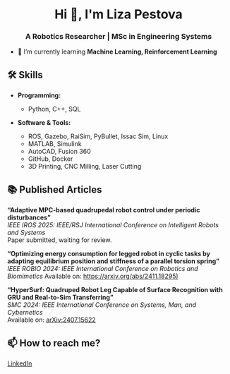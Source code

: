 <h1 align="center">Hi 👋, I'm Liza Pestova</h1>
<h3 align="center">A Robotics Researcher | MSc in Engineering Systems</h3>

- 🌱 I’m currently learning **Machine Learning, Reinforcement Learning**


## 🛠️ Skills 

- **Programming:**  
  - Python, C++, SQL 

- **Software & Tools:**  
  - ROS, Gazebo, RaiSim, PyBullet, Issac Sim, Linux
  - MATLAB, Simulink
  - AutoCAD, Fusion 360
  - GitHub, Docker
  - 3D Printing, CNC Milling, Laser Cutting



## 📚 Published Articles

**“Adaptive MPC-based quadrupedal robot control under periodic disturbances”**  
*IEEE IROS 2025: IEEE/RSJ International Conference on Intelligent Robots and Systems*  
Paper submitted, waiting for review.

**“Optimizing energy consumption for legged robot in cyclic tasks by adapting equilibrium position and stiffness of a parallel torsion spring”**  
*IEEE ROBIO 2024: IEEE International Conference on Robotics and Biomimetics*
Available on: [https://arxiv.org/abs/2411.18295)](https://arxiv.org/abs/2411.18295)

**“HyperSurf: Quadruped Robot Leg Capable of Surface Recognition with GRU and Real-to-Sim Transferring”**  
*SMC 2024: IEEE International Conference on Systems, Man, and Cybernetics*  
Available on: [arXiv:2407.15622](https://arxiv.org/abs/2407.15622)

## 📫 How to reach me?
[LinkedIn][-1]

[-1]: https://www.linkedin.com/in/elizaveta-pestova-849104330/

